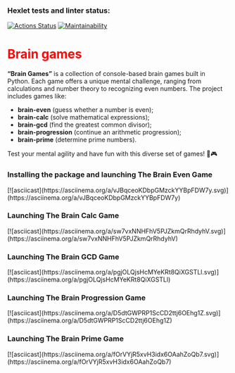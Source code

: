 ### Hexlet tests and linter status:
[![Actions Status](https://github.com/Vladimirshkarin/python-project-49/actions/workflows/hexlet-check.yml/badge.svg)](https://github.com/Vladimirshkarin/python-project-49/actions)
[![Maintainability](https://api.codeclimate.com/v1/badges/2bb5b23839f92b27c2e1/maintainability)](https://codeclimate.com/github/Vladimirshkarin/python-project-49/maintainability)

<h1 style="color:red">Brain games</h1>

**“Brain Games”** is a collection of console-based brain games built in Python. Each game offers a unique mental challenge, ranging from calculations and number theory to recognizing even numbers. The project includes games like:
- **brain-even** (guess whether a number is even);
- **brain-calc** (solve mathematical expressions);
- **brain-gcd** (find the greatest common divisor);
- **brain-progression** (continue an arithmetic progression);
- **brain-prime** (determine prime numbers).

Test your mental agility and have fun with this diverse set of games! 🧠🎮


<h3>Installing the package and launching The Brain Even Game</h3>
[![asciicast](https://asciinema.org/a/vJBqceoKDbpGMzckYYBpFDW7y.svg)](https://asciinema.org/a/vJBqceoKDbpGMzckYYBpFDW7y)

<h3>Launching The Brain Calc Game</h3>
[![asciicast](https://asciinema.org/a/sw7vxNNHFhV5PJZkmQrRhdyhV.svg)](https://asciinema.org/a/sw7vxNNHFhV5PJZkmQrRhdyhV)

<h3>Launching The Brain GCD Game</h3>
[![asciicast](https://asciinema.org/a/pgjOLQjsHcMYeKRt8QiXGSTLl.svg)](https://asciinema.org/a/pgjOLQjsHcMYeKRt8QiXGSTLl)

<h3>Launching The Brain Progression Game</h3>
[![asciicast](https://asciinema.org/a/D5dtGWPRP1ScCD2ttj6OEhg1Z.svg)](https://asciinema.org/a/D5dtGWPRP1ScCD2ttj6OEhg1Z)

<h3>Launching The Brain Prime Game</h3>
[![asciicast](https://asciinema.org/a/fOrVYjR5xvH3idx6OAahZoQb7.svg)](https://asciinema.org/a/fOrVYjR5xvH3idx6OAahZoQb7)


